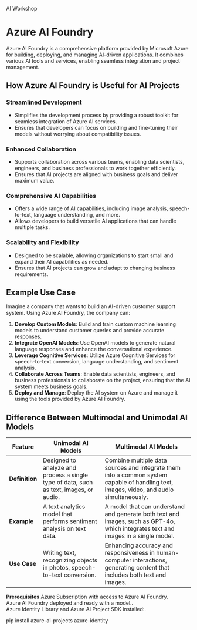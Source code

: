 AI Workshop
# Azure AI Foundry

Azure AI Foundry is a comprehensive platform provided by Microsoft Azure for building, deploying, and managing AI-driven applications. It combines various AI tools and services, enabling seamless integration and project management.

## How Azure AI Foundry is Useful for AI Projects

### Streamlined Development
- Simplifies the development process by providing a robust toolkit for seamless integration of Azure AI services.
- Ensures that developers can focus on building and fine-tuning their models without worrying about compatibility issues.

### Enhanced Collaboration
- Supports collaboration across various teams, enabling data scientists, engineers, and business professionals to work together efficiently.
- Ensures that AI projects are aligned with business goals and deliver maximum value.

### Comprehensive AI Capabilities
- Offers a wide range of AI capabilities, including image analysis, speech-to-text, language understanding, and more.
- Allows developers to build versatile AI applications that can handle multiple tasks.

### Scalability and Flexibility
- Designed to be scalable, allowing organizations to start small and expand their AI capabilities as needed.
- Ensures that AI projects can grow and adapt to changing business requirements.

## Example Use Case

Imagine a company that wants to build an AI-driven customer support system. Using Azure AI Foundry, the company can:

1. **Develop Custom Models**: Build and train custom machine learning models to understand customer queries and provide accurate responses.
2. **Integrate OpenAI Models**: Use OpenAI models to generate natural language responses and enhance the conversational experience.
3. **Leverage Cognitive Services**: Utilize Azure Cognitive Services for speech-to-text conversion, language understanding, and sentiment analysis.
4. **Collaborate Across Teams**: Enable data scientists, engineers, and business professionals to collaborate on the project, ensuring that the AI system meets business goals.
5. **Deploy and Manage**: Deploy the AI system on Azure and manage it using the tools provided by Azure AI Foundry.
## Difference Between Multimodal and Unimodal AI Models
| Feature        | Unimodal AI Models                                                                 | Multimodal AI Models                                                                |
|----------------|------------------------------------------------------------------------------------|-------------------------------------------------------------------------------------|
| **Definition** | Designed to analyze and process a single type of data, such as text, images, or audio. | Combine multiple data sources and integrate them into a common system capable of handling text, images, video, and audio simultaneously. |
| **Example**    | A text analytics model that performs sentiment analysis on text data.             | A model that can understand and generate both text and images, such as GPT-4o, which integrates text and images in a single model. |
| **Use Case**   | Writing text, recognizing objects in photos, speech-to-text conversion.            | Enhancing accuracy and responsiveness in human-computer interactions, generating content that includes both text and images. |

**Prerequisites**
Azure Subscription with access to Azure AI Foundry.<br>
Azure AI Foundry deployed and ready with a model..<br>
Azure Identity Library and Azure AI Project SDK installed:.<br>

pip install azure-ai-projects azure-identity


